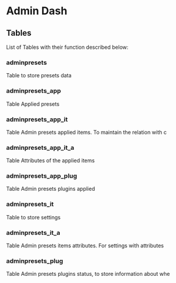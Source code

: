 # Admin Dash

## Tables

List of Tables with their function described below:

### adminpresets

Table to store presets data

### adminpresets_app

Table Applied presets

### adminpresets_app_it

Table Admin presets applied items. To maintain the relation with c

### adminpresets_app_it_a

Table Attributes of the applied items

### adminpresets_app_plug

Table Admin presets plugins applied

### adminpresets_it

Table to store settings

### adminpresets_it_a

Table Admin presets items attributes. For settings with attributes

### adminpresets_plug

Table Admin presets plugins status, to store information about whe
